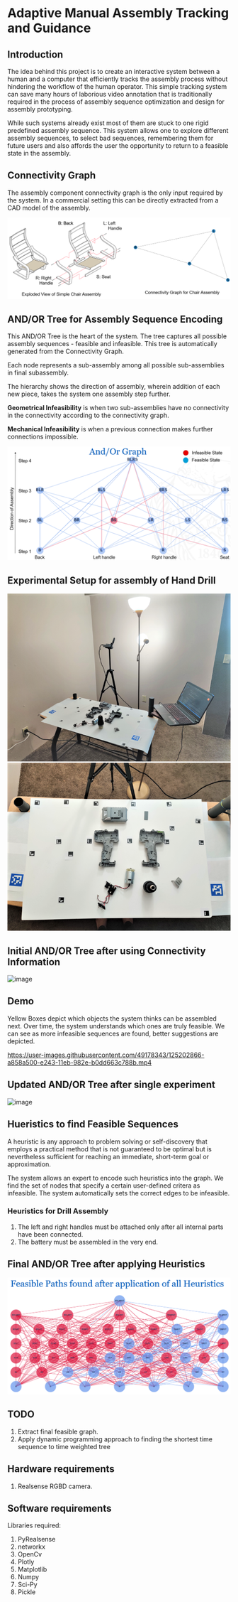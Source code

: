 # Adaptive Manual Assembly Tracking and Guidance

## Introduction

  The idea behind this project is to create an interactive system between a human and a computer that efficiently tracks the assembly process without hindering the workflow of the human operator. This simple tracking system can save many hours of laborious video annotation that is traditionally required in the process of assembly sequence optimization and design for assembly prototyping. 

  While such systems already exist most of them are stuck to one rigid predefined assembly sequence. This system allows one to explore different assembly sequences, to select bad sequences, remembering them for future users and also affords the user the opportunity to return to a feasible state in the assembly.   

## Connectivity Graph
The assembly component connectivity graph is the only input required by the system. In a commercial setting this can be directly extracted from a CAD model of the assembly.

![chair_connect](https://github.com/SupreetKurdekar/Adaptive-Manual-Assembly-Tracking-and-Guidance/blob/main/docs/images/chair_connect2.PNG)
## AND/OR Tree for Assembly Sequence Encoding

This AND/OR Tree is the heart of the system. The tree captures all possible assembly sequences - feasible and infeasible. This tree is automatically generated from the Connectivity Graph.

Each node represents a sub-assembly among all possible sub-assemblies in final subassembly.

The hierarchy shows the direction of assembly, wherein addition of each new piece, takes the system one assembly step further.

**Geometrical Infeasibility** is when two sub-assemblies have no connectivity in the connectivity according to the connectivity graph.

**Mechanical Infeasibility** is when a previous connection makes further connections impossible.

![Chair_and_or](https://github.com/SupreetKurdekar/Adaptive-Manual-Assembly-Tracking-and-Guidance/blob/main/docs/images/Chair_and_or.PNG)

## Experimental Setup for assembly of Hand Drill

![Experimental_Setup](https://github.com/SupreetKurdekar/Adaptive-Manual-Assembly-Tracking-and-Guidance/blob/main/docs/images/env_set_1_1.png)
![Experimental_Setup](https://github.com/SupreetKurdekar/Adaptive-Manual-Assembly-Tracking-and-Guidance/blob/main/docs/images/env_set_2.png)


## Initial AND/OR Tree after using Connectivity Information

![image](https://user-images.githubusercontent.com/49178343/125210725-9c82d800-e26f-11eb-9995-fe000c1ce183.png)


## Demo

Yellow Boxes depict which objects the system thinks can be assembled next. Over time, the system understands which ones are truly feasible.
We can see as more infeasible sequences are found, better suggestions are depicted.

https://user-images.githubusercontent.com/49178343/125202866-a858a500-e243-11eb-982e-b0dd663c788b.mp4

## Updated AND/OR Tree after single experiment

![image](https://user-images.githubusercontent.com/49178343/125210540-609b4300-e26e-11eb-9320-84a7c5161421.png)


## Hueristics to find Feasible Sequences

A heuristic is any approach to problem solving or self-discovery that employs a practical method that is not guaranteed to be optimal but is nevertheless sufficient for reaching an immediate, short-term goal or approximation.

The system allows an expert to encode such heuristics into the graph. 
We find the set of nodes that specify a certain user-defined critera as infeasible.
The system automatically sets the correct edges to be infeasible.

### Heuristics for Drill Assembly

1) The left and right handles must be attached only after all internal parts have been connected.
2) The battery must be assembled in the very end.

## Final AND/OR Tree after applying Heuristics

![Feasible_drill_tree](https://github.com/SupreetKurdekar/Adaptive-Manual-Assembly-Tracking-and-Guidance/blob/main/docs/images/Feasible_drill_tree.PNG)

## TODO

1) Extract final feasible graph.
2) Apply dynamic programming approach to finding the shortest time sequence to time weighted tree

## Hardware requirements

1) Realsense RGBD camera. 

## Software requirements

Libraries required:

1) PyRealsense
2) networkx
3) OpenCv
4) Plotly
5) Matplotlib
6) Numpy
7) Sci-Py
8) Pickle


